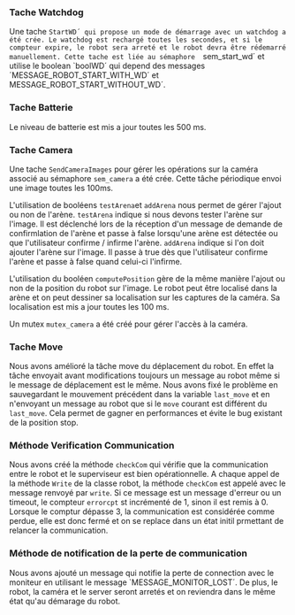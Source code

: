 ### Tache Watchdog

Une tache `StartWD´ qui propose un mode de démarrage avec un watchdog a été crée. Le watchdog est rechargé toutes les secondes, et si le compteur expire, le robot sera arreté et le robot devra être rédemarré manuellement. Cette tache est liée au sémaphore 
`sem_start_wd´ et utilise le boolean `boolWD´ qui depend des messages ´MESSAGE_ROBOT_START_WITH_WD´ et MESSAGE_ROBOT_START_WITHOUT_WD´. 

### Tache Batterie 
Le niveau de batterie est mis a jour toutes les 500 ms.



### Tache Camera

Une tache `SendCameraImages` pour gérer les opérations sur la caméra associé au sémaphore `sem_camera` a été crée.
Cette tâche périodique envoi une image toutes les 100ms. 

L'utilisation de booléens `testArena`et `addArena` nous permet de gérer l'ajout ou non de l'arène.
`testArena` indique si nous devons tester l'arène sur l'image. Il est déclenché lors de la réception d'un message de demande de confirmlation de l'arène et
passe à false lorsqu'une arène est détectée ou que l'utilisateur confirme / infirme l'arène.
`addArena` indique si l'on doit ajouter l'arène sur l'image. Il passe à true dès que l'utilisateur confirme l'arène et passe à false quand celui-ci l'infirme. 

L'utilisation du booléen `computePosition` gère de la même manière l'ajout ou non de la position du robot sur l'image. Le robot peut être localisé dans la arène et on peut dessiner sa localisation sur les captures de la caméra. Sa localisation est mis a jour toutes les 100 ms.


Un mutex `mutex_camera` a été créé pour gérer l'accès à la caméra.

### Tache Move

Nous avons amélioré la tâche move du déplacement du robot. En effet la tâche envoyait avant modifications toujours un message au robot même si le message de déplacement est le même.
Nous avons fixé le problème en sauvegardant le mouvement précédent dans la variable `last_move` et en n'envoyant un message au robot que si le `move` courant est différent du `last_move`.
Cela permet de gagner en performances et évite le bug existant de la position stop.

### Méthode Verification Communication

Nous avons créé la méthode `checkCom` qui vérifie que la communication entre le robot et le superviseur est bien opérationnelle.
A chaque appel de la méthode `Write` de la classe robot, la méthode `checkCom` est appelé avec le message renvoyé par `write`.
Si ce message est un message d'erreur ou un timeout, le compteur `errorcpt` st incrémenté de 1, sinon il est remis à 0.
Lorsque le comptur dépasse 3, la communication est considérée comme perdue, elle est donc fermé et on se replace dans un état initil prmettant de relancer la communication.

### Méthode de notification de la perte de communication 

Nous avons ajouté un message qui notifie la perte de connection avec le moniteur en utilisant le message `MESSAGE_MONITOR_LOST´. De plus, le robot, la caméra et le server seront arretés et on reviendra dans le même état qu'au démarage du robot. 
